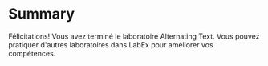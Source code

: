 # Summary

Félicitations! Vous avez terminé le laboratoire Alternating Text. Vous pouvez pratiquer d'autres laboratoires dans LabEx pour améliorer vos compétences.
